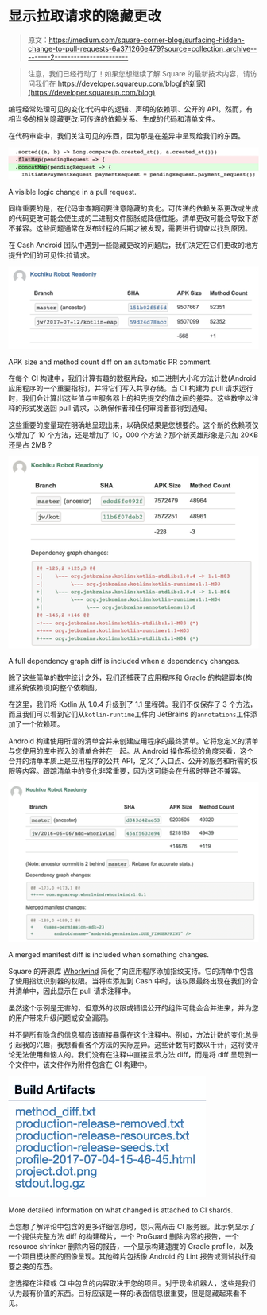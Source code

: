 # 显示拉取请求的隐藏更改

> 原文：<https://medium.com/square-corner-blog/surfacing-hidden-change-to-pull-requests-6a371266e479?source=collection_archive---------2----------------------->

> 注意，我们已经行动了！如果您想继续了解 Square 的最新技术内容，请访问我们在 https://developer.squareup.com/blog[的新家](https://developer.squareup.com/blog)

编程经常处理可见的变化:代码中的逻辑、声明的依赖项、公开的 API。然而，有相当多的相关隐藏更改:可传递的依赖关系、生成的代码和清单文件。

在代码审查中，我们关注可见的东西，因为那是在差异中呈现给我们的东西。

![](img/37ffc0b67aff78000fe7ca09129b8e7f.png)

A visible logic change in a pull request.

同样重要的是，在代码审查期间要注意隐藏的变化。可传递的依赖关系更改或生成的代码更改可能会使生成的二进制文件膨胀或降低性能。清单更改可能会导致下游不兼容。这些问题通常在发布过程的后期才被发现，需要进行调查以找到原因。

在 Cash Android 团队中遇到一些隐藏更改的问题后，我们决定在它们更改的地方提升它们的可见性:拉请求。

![](img/0060875a50fa5e7f33d9ff80838c27dc.png)

APK size and method count diff on an automatic PR comment.

在每个 CI 构建中，我们计算有趣的数据片段，如二进制大小和方法计数(Android 应用程序的一个重要指标)，并将它们写入共享存储。当 CI 构建为 pull 请求运行时，我们会计算出这些值与主服务器上的祖先提交的值之间的差异。这些数字以注释的形式发送回 pull 请求，以确保作者和任何审阅者都得到通知。

这些重要的度量现在明确地呈现出来，以确保结果是您想要的。这个新的依赖项仅仅增加了 10 个方法，还是增加了 10，000 个方法？那个新英雄形象是只加 20KB 还是占 2MB？

![](img/257bdbe74dc5de8fce0108b4bfc8df08.png)

A full dependency graph diff is included when a dependency changes.

除了这些简单的数字统计之外，我们还捕获了应用程序和 Gradle 的构建脚本(构建系统依赖项)的整个依赖图。

在这里，我们将 Kotlin 从 1.0.4 升级到了 1.1 里程碑。我们不仅保存了 3 个方法，而且我们可以看到它们从`kotlin-runtime`工件向 JetBrains 的`annotations`工件添加了一个依赖项。

Android 构建使用所谓的清单合并来创建应用程序的最终清单。它将您定义的清单与您使用的库中嵌入的清单合并在一起。从 Android 操作系统的角度来看，这个合并的清单本质上是应用程序的公共 API，定义了入口点、公开的服务和所需的权限等内容。跟踪清单中的变化非常重要，因为这可能会在升级时导致不兼容。

![](img/4b3a9909559dff4a8385c908609fa4d4.png)

A merged manifest diff is included when something changes.

Square 的开源库 [Whorlwind](https://github.com/square/whorlwind) 简化了向应用程序添加指纹支持。它的清单中包含了使用指纹识别器的权限。当将库添加到 Cash 中时，该权限最终出现在我们的合并清单中，因此显示在 pull 请求注释中。

虽然这个示例是无害的，但意外的权限或错误公开的组件可能会合并进来，并为您的用户带来升级问题或安全漏洞。

并不是所有隐含的信息都应该直接暴露在这个注释中。例如，方法计数的变化总是引起我的兴趣，我想看看各个方法的实际差异。这些计数有时数以千计，这将使评论无法使用和恼人的。我们没有在注释中直接显示方法 diff，而是将 diff 呈现到一个文件中，该文件作为附件包含在 CI 构建中。

![](img/024bfb4aa928a7ab25f7629f1d357044.png)

More detailed information on what changed is attached to CI shards.

当您想了解评论中包含的更多详细信息时，您只需点击 CI 服务器。此示例显示了一个提供完整方法 diff 的构建碎片，一个 ProGuard 删除内容的报告，一个 resource shrinker 删除内容的报告，一个显示构建速度的 Gradle profile，以及一个项目模块图的图像呈现。其他碎片包括像 Android 的 Lint 报告或测试执行摘要之类的东西。

您选择在注释或 CI 中包含的内容取决于您的项目。对于现金机器人，这些是我们认为最有价值的东西。目标应该是一样的:表面信息很重要，但是隐藏起来看不见。